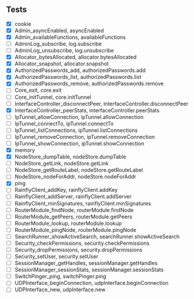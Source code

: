 
## Tests

+ [x] cookie
+ [x] Admin_asyncEnabled, asyncEnabled
+ [x] Admin_availableFunctions, availableFunctions
+ [ ] AdminLog_subscribe, log.subscribe
+ [ ] AdminLog_unsubscribe, log.unsubscribe
+ [x] Allocator_bytesAllocated, allocator.bytesAllocated
+ [x] Allocator_snapshot, allocator.snapshot
+ [x] AuthorizedPasswords_add, authorizedPasswords.add
+ [x] AuthorizedPasswords_list, authorizedPasswords.list
+ [x] AuthorizedPasswords_remove, authorizedPasswords.remove
+ [ ] Core_exit, core.exit
+ [ ] Core_initTunnel, core.initTunnel
+ [ ] InterfaceController_disconnectPeer, interfaceController.disconnectPeer
+ [x] InterfaceController_peerStats, interfaceController.peerStats
+ [ ] IpTunnel_allowConnection, ipTunnel.allowConnection
+ [ ] IpTunnel_connectTo, ipTunnel.connectTo
+ [ ] IpTunnel_listConnections, ipTunnel.listConnections
+ [ ] IpTunnel_removeConnection, ipTunnel.removeConnection
+ [ ] IpTunnel_showConnection, ipTunnel.showConnection
+ [x] memory
+ [x] NodeStore_dumpTable, nodeStore.dumpTable
+ [ ] NodeStore_getLink, nodeStore.getLink
+ [ ] NodeStore_getRouteLabel, nodeStore.getRouteLabel
+ [ ] NodeStore_nodeForAddr, nodeStore.nodeForAddr
+ [x] ping
+ [ ] RainflyClient_addKey, rainflyClient.addKey
+ [ ] RainflyClient_addServer, rainflyClient.addServer
+ [ ] RainflyClient_minSignatures, rainflyClient.minSignatures
+ [ ] RouterModule_findNode, routerModule.findNode
+ [ ] RouterModule_getPeers, routerModule.getPeers
+ [ ] RouterModule_lookup, routerModule.lookup
+ [ ] RouterModule_pingNode, routerModule.pingNode
+ [ ] SearchRunner_showActiveSearch, searchRunner.showActiveSearch
+ [ ] Security_checkPermissions, security.checkPermissions
+ [ ] Security_dropPermissions, security.dropPermissions
+ [ ] Security_setUser, security.setUser
+ [ ] SessionManager_getHandles, sessionManager.getHandles
+ [ ] SessionManager_sessionStats, sessionManager.sessionStats
+ [ ] SwitchPinger_ping, switchPinger.ping
+ [ ] UDPInterface_beginConnection, udpInterface.beginConnection
+ [ ] UDPInterface_new, udpInterface.new
